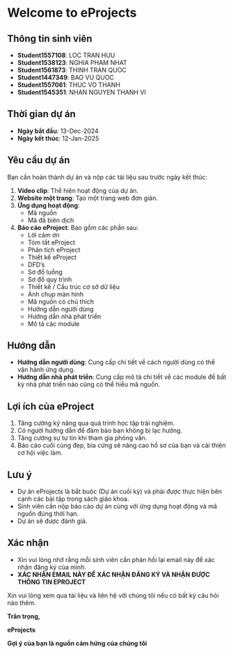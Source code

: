# Welcome to eProjects

## Thông tin sinh viên
- **Student1557108**: LOC TRAN HUU
- **Student1538123**: NGHIA PHAM NHAT
- **Student1561873**: THINH TRAN QUOC
- **Student1447349**: BAO VU QUOC
- **Student1557061**: THUC VO THANH
- **Student1545351**: NHAN NGUYEN THANH VI

## Thời gian dự án
- **Ngày bắt đầu**: 13-Dec-2024
- **Ngày kết thúc**: 12-Jan-2025

## Yêu cầu dự án
Bạn cần hoàn thành dự án và nộp các tài liệu sau trước ngày kết thúc:
1. **Video clip**: Thể hiện hoạt động của dự án.
2. **Website một trang**: Tạo một trang web đơn giản.
3. **Ứng dụng hoạt động**:
   - Mã nguồn
   - Mã đã biên dịch
4. **Báo cáo eProject**: Bao gồm các phần sau:
   - Lời cảm ơn
   - Tóm tắt eProject
   - Phân tích eProject
   - Thiết kế eProject
   - DFD’s
   - Sơ đồ luồng
   - Sơ đồ quy trình
   - Thiết kế / Cấu trúc cơ sở dữ liệu
   - Ảnh chụp màn hình
   - Mã nguồn có chú thích
   - Hướng dẫn người dùng
   - Hướng dẫn nhà phát triển
   - Mô tả các module

## Hướng dẫn
- **Hướng dẫn người dùng**: Cung cấp chi tiết về cách người dùng có thể vận hành ứng dụng.
- **Hướng dẫn nhà phát triển**: Cung cấp mô tả chi tiết về các module để bất kỳ nhà phát triển nào cũng có thể hiểu mã nguồn.

## Lợi ích của eProject
1. Tăng cường kỹ năng qua quá trình học tập trải nghiệm.
2. Có người hướng dẫn để đảm bảo bạn không bị lạc hướng.
3. Tăng cường sự tự tin khi tham gia phỏng vấn.
4. Báo cáo cuối cùng đẹp, bìa cứng sẽ nâng cao hồ sơ của bạn và cải thiện cơ hội việc làm.

## Lưu ý
- Dự án eProjects là bắt buộc (Dự án cuối kỳ) và phải được thực hiện bên cạnh các bài tập trong sách giáo khoa.
- Sinh viên cần nộp báo cáo dự án cùng với ứng dụng hoạt động và mã nguồn đúng thời hạn.
- Dự án sẽ được đánh giá.

## Xác nhận
- Xin vui lòng nhớ rằng mỗi sinh viên cần phản hồi lại email này để xác nhận đăng ký của mình.
- **XÁC NHẬN EMAIL NÀY ĐỂ XÁC NHẬN ĐĂNG KÝ VÀ NHẬN ĐƯỢC THÔNG TIN EPROJECT**

Xin vui lòng xem qua tài liệu và liên hệ với chúng tôi nếu có bất kỳ câu hỏi nào thêm.

**Trân trọng,**

**eProjects**

**Gợi ý của bạn là nguồn cảm hứng của chúng tôi**
